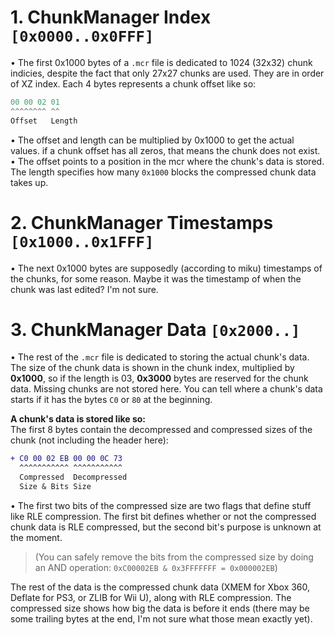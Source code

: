 # **__1. ChunkManager Index `[0x0000..0x0FFF]`__**  
• The first 0x1000 bytes of a `.mcr` file is dedicated to 1024 (32x32) chunk indicies, despite the fact that only 27x27 chunks are used. They are in order of XZ index. Each 4 bytes represents a chunk offset like so:  
```cs
00 00 02 01
^^^^^^^^ ^^
Offset   Length
```  
• The offset and length can be multiplied by 0x1000 to get the actual values. if a chunk offset has all zeros, that means the chunk does not exist.  
• The offset points to a position in the mcr where the chunk's data is stored. The length specifies how many `0x1000` blocks the compressed chunk data takes up.  
# __**2. ChunkManager Timestamps `[0x1000..0x1FFF]`**__  
• The next 0x1000 bytes are supposedly (according to miku) timestamps of the chunks, for some reason. Maybe it was the timestamp of when the chunk was last edited? I'm not sure.  
# __**3. ChunkManager Data `[0x2000..]`**__  
• The rest of the `.mcr` file is dedicated to storing the actual chunk's data. The size of the chunk data is shown in the chunk index, multiplied by **0x1000**, so if the length is 03, **0x3000** bytes are reserved for the chunk data. Missing chunks are not stored here. You can tell where a chunk's data starts if it has the bytes `C0` or `80` at the beginning.   
  
__A chunk's data is stored like so:__  
The first 8 bytes contain the decompressed and compressed sizes of the chunk (not including the header here):  
```diff
+ C0 00 02 EB 00 00 0C 73
  ^^^^^^^^^^^ ^^^^^^^^^^^
  Compressed  Decompressed
  Size & Bits Size
```  
• The first two bits of the compressed size are two flags that define stuff like RLE compression. The first bit defines whether or not the compressed chunk data is RLE compressed, but the second bit's purpose is unknown at the moment.  
> (You can safely remove the bits from the compressed size by doing an AND operation: `0xC00002EB & 0x3FFFFFFF = 0x000002EB`)  
  
The rest of the data is the compressed chunk data (XMEM for Xbox 360, Deflate for PS3, or ZLIB for Wii U), along with RLE compression. The compressed size shows how big the data is before it ends (there may be some trailing bytes at the end, I'm not sure what those mean exactly yet).  
